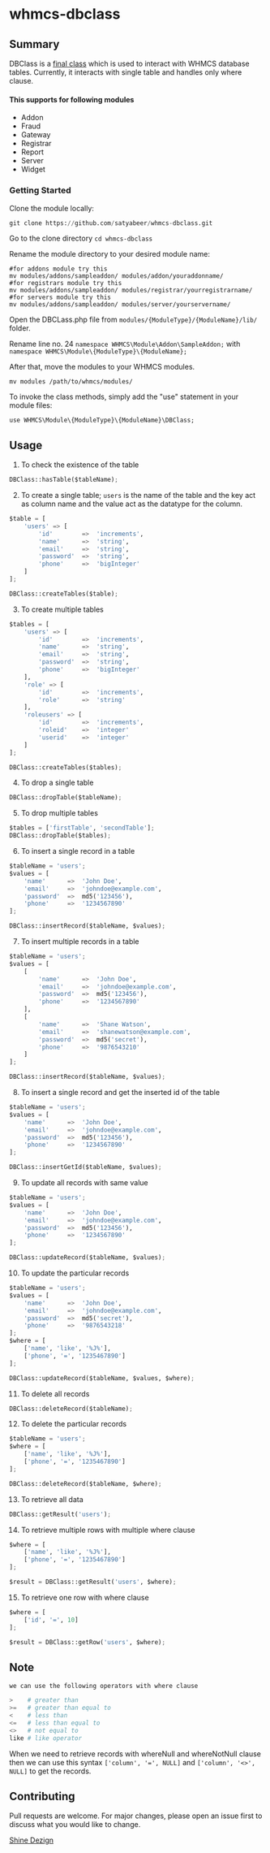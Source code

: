 # whmcs-dbclass

## Summary

DBClass is a [final class](https://www.php.net/manual/en/language.oop5.final.php) which is used to interact with WHMCS database tables. Currently, it interacts with single table and handles only where clause.

#### This supports for following modules

* Addon
* Fraud
* Gateway
* Registrar
* Report
* Server
* Widget

### Getting Started
Clone the module locally:
```python
git clone https://github.com/satyabeer/whmcs-dbclass.git
```
Go to the clone directory ```cd whmcs-dbclass```

Rename the module directory to your desired module name:

```
#for addons module try this
mv modules/addons/sampleaddon/ modules/addon/youraddonname/
#for registrars module try this
mv modules/addons/sampleaddon/ modules/registrar/yourregistrarname/
#for servers module try this
mv modules/addons/sampleaddon/ modules/server/yourservername/
```
Open the DBCLass.php file from `modules/{ModuleType}/{ModuleName}/lib/` folder.

Rename line no. 24 `namespace WHMCS\Module\Addon\SampleAddon;` with `namespace WHMCS\Module\{ModuleType}\{ModuleName};`

After that, move the modules to your WHMCS modules.
```
mv modules /path/to/whmcs/modules/
```

To invoke the class methods, simply add the "use" statement in your module files:

```
use WHMCS\Module\{ModuleType}\{ModuleName}\DBClass;
```

## Usage

1. To check the existence of the table

```python
DBClass::hasTable($tableName);
```

2. To create a single table; `users` is the name of the table and the key act as column name and the value act as the datatype for the column.

```python
$table = [
    'users' => [
        'id'        =>  'increments',
        'name'      =>  'string',
        'email'     =>  'string',
        'password'  =>  'string',
        'phone'     =>  'bigInteger'
    ]
];

DBClass::createTables($table);
```

3. To create multiple tables

```python
$tables = [
    'users' => [
        'id'        =>  'increments',
        'name'      =>  'string',
        'email'     =>  'string',
        'password'  =>  'string',
        'phone'     =>  'bigInteger'
    ],
    'role' => [
        'id'        =>  'increments',
        'role'      =>  'string'
    ],
    'roleusers' => [
        'id'        =>  'increments',
        'roleid'    =>  'integer'
        'userid'    =>  'integer'
    ]
];

DBClass::createTables($tables);
```

4. To drop a single table

```python
DBClass::dropTable($tableName);
```

5. To drop multiple tables

```python
$tables = ['firstTable', 'secondTable'];
DBClass::dropTable($tables);
```

6. To insert a single record in a table

```python
$tableName = 'users';
$values = [
    'name'      =>  'John Doe',
    'email'     =>  'johndoe@example.com',
    'password'  =>  md5('123456'),
    'phone'     =>  '1234567890'
];

DBClass::insertRecord($tableName, $values);
```

7. To insert multiple records in a table

```python
$tableName = 'users';
$values = [
    [
        'name'      =>  'John Doe',
        'email'     =>  'johndoe@example.com',
        'password'  =>  md5('123456'),
        'phone'     =>  '1234567890'
    ],
    [
        'name'      =>  'Shane Watson',
        'email'     =>  'shanewatson@example.com',
        'password'  =>  md5('secret'),
        'phone'     =>  '9876543210'
    ]
];

DBClass::insertRecord($tableName, $values);
```

8. To insert a single record and get the inserted id of the table

```python
$tableName = 'users';
$values = [
    'name'      =>  'John Doe',
    'email'     =>  'johndoe@example.com',
    'password'  =>  md5('123456'),
    'phone'     =>  '1234567890'
];

DBClass::insertGetId($tableName, $values);
```

9. To update all records with same value

```python
$tableName = 'users';
$values = [
    'name'      =>  'John Doe',
    'email'     =>  'johndoe@example.com',
    'password'  =>  md5('123456'),
    'phone'     =>  '1234567890'
];

DBClass::updateRecord($tableName, $values);
```

10. To update the particular records

```python
$tableName = 'users';
$values = [
    'name'      =>  'John Doe',
    'email'     =>  'johndoe@example.com',
    'password'  =>  md5('secret'),
    'phone'     =>  '9876543218'
];
$where = [
    ['name', 'like', '%J%'],
    ['phone', '=', '1235467890']
];

DBClass::updateRecord($tableName, $values, $where);
```

11. To delete all records

```python
DBClass::deleteRecord($tableName);
```

12. To delete the particular records

```python
$tableName = 'users';
$where = [
    ['name', 'like', '%J%'],
    ['phone', '=', '1235467890']
];

DBClass::deleteRecord($tableName, $where);
```

13. To retrieve all data

```python
DBClass::getResult('users');
```

14. To retrieve multiple rows with multiple where clause

```python
$where = [
    ['name', 'like', '%J%'],
    ['phone', '=', '1235467890']
];

$result = DBClass::getResult('users', $where);
```

15. To retrieve one row with where clause

```python
$where = [
    ['id', '=', 10]
];

$result = DBClass::getRow('users', $where);
```

## Note
`we can use the following operators with where clause`
```python
>    # greater than
>=   # greater than equal to
<    # less than
<=   # less than equal to
<>   # not equal to
like # like operator
```
When we need to retrieve records with whereNull and whereNotNull clause then we can use this syntax `['column', '=', NULL]` and `['column', '<>', NULL]` to get the records.

## Contributing
Pull requests are welcome. For major changes, please open an issue first to discuss what you would like to change.

[Shine Dezign](https://shinedezign.com/)
